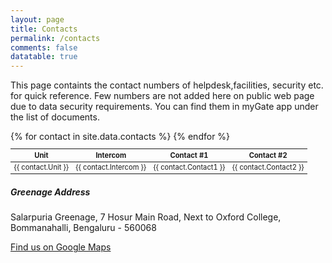 ```yaml
---
layout: page
title: Contacts
permalink: /contacts
comments: false
datatable: true
---
```

<div class="row justify-content-between">
<div class="col-md-8 pr-5">

<p> This page containts the contact numbers of helpdesk,facilities, security etc. for quick reference. Few numbers are not added here on public web page due to data security requirements. You can find them in myGate app under the list of documents. </p>

<table id="example" class="table table-striped table-bordered display" style="width:100%; font-size:0.8em">
   <thead>
      <tr>
         <th>Unit</th>
         <th>Intercom</th>
         <th>Contact #1</th>
         <th>Contact #2</th>
      </tr>
   </thead>
   <tbody>
      {% for contact in site.data.contacts %}
      <tr>
         <td>{{ contact.Unit }}</td>
         <td>{{ contact.Intercom }}</td>
         <td>{{ contact.Contact1 }}</td>
         <td>{{ contact.Contact2 }}</td>
      </tr>
      {% endfor %}
   </tbody>
</table>
 
</div>
<p></p>
<div class="col-md-4">

<div class="sticky-top sticky-top-80">
<h5>Greenage Address</h5>

<p>Salarpuria Greenage, 7 Hosur Main Road, Next to Oxford College, Bommanahalli, Bengaluru - 560068</p>

<a target="_blank" href="https://goo.gl/maps/DJB7JAjHRAXRLe3W8" class="btn btn-danger">Find us on Google Maps</a> 

</div>
</div>
</div>
